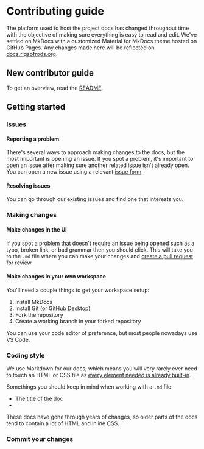 # Contributing guide

The platform used to host the project docs has changed throughout time with the objective of making sure everything is easy to read and edit. We've settled on MkDocs with a customized Material for MkDocs theme hosted on GitHub Pages. Any changes made here will be reflected on [docs.rigsofrods.org](docs.rigsofrods.org).

## New contributor guide

To get an overview, read the [README](README.md).

## Getting started

### Issues

#### Reporting a problem

There's several ways to approach making changes to the docs, but the most important is opening an issue. If you spot a problem, it's important to open an issue after making sure another related issue isn't already open. You can open a new issue using a relevant [issue form]().

#### Resolving issues

You can go through our existing issues and find one that interests you.

### Making changes

#### Make changes in the UI

If you spot a problem that doesn't require an issue being opened such as a typo, broken link, or bad grammar then you should click. This will take you to the `.md` file where you can make your changes and [create a pull request]() for review. 

#### Make changes in your own workspace

You'll need a couple things to get your workspace setup:

1. Install MkDocs
2. Install Git (or GitHub Desktop)
3. Fork the repository
4. Create a working branch in your forked repository

You can use your code editor of preference, but most people nowadays use VS Code.

### Coding style

We use Markdown for our docs, which means you will very rarely ever need to touch an HTML or CSS file as [every element needed is already built-in](https://www.markdownguide.org/cheat-sheet/). 

Somethings you should keep in mind when working with a `.md` file:

* The title of the doc
* 

These docs have gone through years of changes, so older parts of the docs tend to contain a lot of HTML and inline CSS.

### Commit your changes



